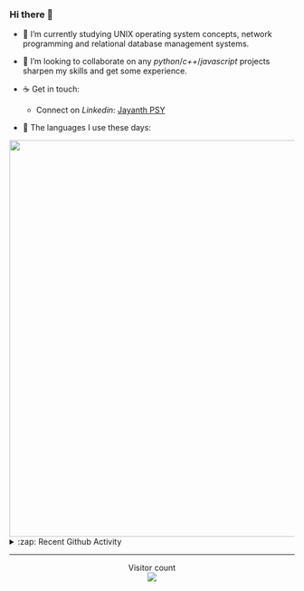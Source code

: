 ### Hi there 👋

- 🌱 I’m currently studying UNIX operating system concepts, network programming and relational database management systems.

- 👯 I’m looking to collaborate on any *python*/*c++*/*javascript* projects sharpen my skills and get some experience.

- ☕ Get in touch:
  +  Connect on *Linkedin*: [Jayanth PSY](https://www.linkedin.com/in/jayanth-p-b3924812a/)

<!--- ⚡ Fun fact: *Python* is older than *C++* and *Java*. -->

- :memo: The languages I use these days: 

<img src="https://wakatime.com/share/@j_tesla/bdf4246a-6e44-4441-87e6-ea13fc96a824.png" width="700"/>

<details>
  <summary>:zap: Recent Github Activity</summary>
  
<!--START_SECTION:activity-->
1. 🎉 Merged PR [#33](https://github.com/j-tesla/all-blogs/pull/33) in [j-tesla/all-blogs](https://github.com/j-tesla/all-blogs)
2. 🎉 Merged PR [#30](https://github.com/j-tesla/all-blogs/pull/30) in [j-tesla/all-blogs](https://github.com/j-tesla/all-blogs)
3. 🎉 Merged PR [#31](https://github.com/j-tesla/all-blogs/pull/31) in [j-tesla/all-blogs](https://github.com/j-tesla/all-blogs)
4. 🎉 Merged PR [#11](https://github.com/j-tesla/twitter-bot/pull/11) in [j-tesla/twitter-bot](https://github.com/j-tesla/twitter-bot)
5. 🎉 Merged PR [#29](https://github.com/j-tesla/all-blogs/pull/29) in [j-tesla/all-blogs](https://github.com/j-tesla/all-blogs)
<!--END_SECTION:activity-->

</details>

-----

<p align="center"> 
  Visitor count<br>
  <img src="https://profile-counter.glitch.me/j-tesla/count.svg" />
</p>












<!--
**j-tesla/j-tesla** is a ✨ _special_ ✨ repository because its `README.md` (this file) appears on your GitHub profile.

Here are some ideas to get you started:

- 🔭 I’m currently working on ...
- 🌱 I’m currently learning ...
- 👯 I’m looking to collaborate on ...
- 🤔 I’m looking for help with ...
- 💬 Ask me about ...
- 📫 How to reach me: ...
- 😄 Pronouns: ...
- ⚡ Fun fact: ...
-->


